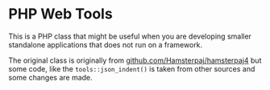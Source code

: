 # PHP Web Tools

This is a PHP class that might be useful when you are developing smaller 
standalone applications that does not run on a framework.

The original class is originally from  [github.com/Hamsterpaj/hamsterpaj4][1] 
but some code, like the `tools::json_indent()` is taken from other sources
and some changes are made.

[1]: http://github.com/Hamsterpaj/hamsterpaj4